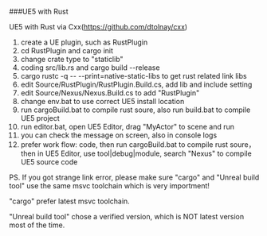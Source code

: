 ###UE5 with Rust

UE5 with Rust via Cxx(https://github.com/dtolnay/cxx)

1. create a UE plugin, such as RustPlugin
2. cd RustPlugin and cargo init
3. change crate type to "staticlib"
4. coding src/lib.rs and cargo build --release
5. cargo rustc -q -- --print=native-static-libs to get rust related link libs
6. edit Source/RustPlugin/RustPlugin.Build.cs, add lib and include setting
7. edit Source/Nexus/Nexus.Build.cs to add "RustPlugin"
8. change env.bat to use correct UE5 install location
9. run cargoBuild.bat to compile rust soure, also run build.bat to compile UE5 project
10. run editor.bat, open UE5 Editor, drag "MyActor" to scene and run
11. you can check the message on screen, also in console logs
12. prefer work flow: code, then run cargoBuild.bat to compile rust soure， then in UE5 Editor, use tool|debug|module, search "Nexus" to compile UE5 source code

PS. If you got strange link error, please make sure "cargo" and "Unreal build tool" use the same msvc toolchain which is very importment! 

"cargo" prefer latest msvc toolchain.

"Unreal build tool" chose a verified version, which is NOT latest version most of the time.
